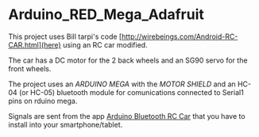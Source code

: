 # Arduino_RED_Mega_Adafruit
This project uses Bill tarpi's code [http://wirebeings.com/Android-RC-CAR.html](here) using an RC car modified.

The car has a DC motor for the 2 back wheels and an SG90 servo for the front wheels.

The project uses an *ARDUINO MEGA* with the *MOTOR SHIELD* and an HC-04 (or HC-05) bluetooth module for comunications connected to Serial1 pins on rduino mega.

Signals are sent from the app [Arduino Bluetooth RC Car](https://play.google.com/store/apps/details?id=braulio.calle.bluetoothRCcontroller&hl=it) that you have to install into your smartphone/tablet.
